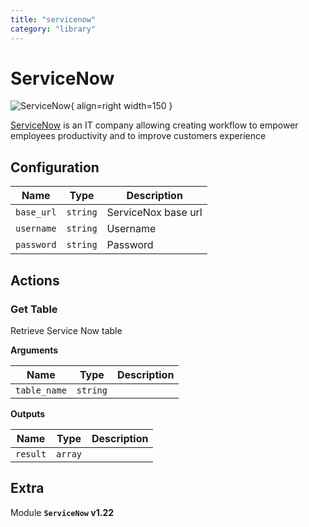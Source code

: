 ```yaml
---
title: "servicenow"
category: "library"
---
```

# ServiceNow

![ServiceNow](/assets/playbooks/library/servicenow.png){ align=right width=150 }

[ServiceNow](https://www.servicenow.com/) is an IT company allowing creating workflow to empower employees productivity and to improve customers experience

## Configuration

| Name      |  Type   |  Description  |
| --------- | ------- | --------------------------- |
| `base_url` | `string` | ServiceNox base url |
| `username` | `string` | Username |
| `password` | `string` | Password |

## Actions

### Get Table

Retrieve Service Now table

**Arguments**

| Name      |  Type   |  Description  |
| --------- | ------- | --------------------------- |
| `table_name` | `string` |  |


**Outputs**

| Name      |  Type   |  Description  |
| --------- | ------- | --------------------------- |
| `result` | `array` |  |


## Extra

Module **`ServiceNow` v1.22**